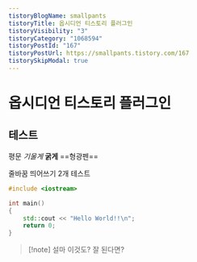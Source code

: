 ```yaml
---
tistoryBlogName: smallpants
tistoryTitle: 옵시디언 티스토리 플러그인
tistoryVisibility: "3"
tistoryCategory: "1068594"
tistoryPostId: "167"
tistoryPostUrl: https://smallpants.tistory.com/167
tistorySkipModal: true
---
```

# 옵시디언 티스토리 플러그인

## 테스트
평문
*기울게*
**굵게**
==형광펜==  
  
줄바꿈 띄어쓰기 2개
테스트

```C++
#include <iostream>

int main()
{
	std::cout << "Hello World!!\n";
	return 0;
}
```

> [!note] 설마 이것도?
> 잘 된다면?